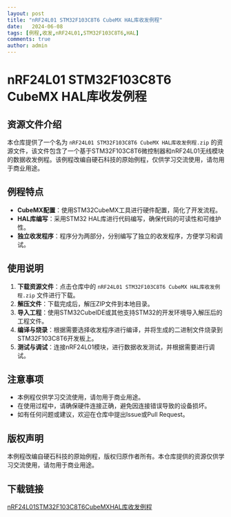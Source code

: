 ```yaml
---
layout: post
title: "nRF24L01 STM32F103C8T6 CubeMX HAL库收发例程"
date:   2024-06-08
tags: [例程,收发,nRF24L01,STM32F103C8T6,HAL]
comments: true
author: admin
---
```

# nRF24L01 STM32F103C8T6 CubeMX HAL库收发例程

## 资源文件介绍

本仓库提供了一个名为 `nRF24L01 STM32F103C8T6 CubeMX HAL库收发例程.zip` 的资源文件，该文件包含了一个基于STM32F103C8T6微控制器和nRF24L01无线模块的数据收发例程。该例程改编自硬石科技的原始例程，仅供学习交流使用，请勿用于商业用途。

## 例程特点

- **CubeMX配置**：使用STM32CubeMX工具进行硬件配置，简化了开发流程。
- **HAL库编写**：采用STM32 HAL库进行代码编写，确保代码的可读性和可维护性。
- **独立收发程序**：程序分为两部分，分别编写了独立的收发程序，方便学习和调试。

## 使用说明

1. **下载资源文件**：点击仓库中的 `nRF24L01 STM32F103C8T6 CubeMX HAL库收发例程.zip` 文件进行下载。
2. **解压文件**：下载完成后，解压ZIP文件到本地目录。
3. **导入工程**：使用STM32CubeIDE或其他支持STM32的开发环境导入解压后的工程文件。
4. **编译与烧录**：根据需要选择收发程序进行编译，并将生成的二进制文件烧录到STM32F103C8T6开发板上。
5. **测试与调试**：连接nRF24L01模块，进行数据收发测试，并根据需要进行调试。

## 注意事项

- 本例程仅供学习交流使用，请勿用于商业用途。
- 在使用过程中，请确保硬件连接正确，避免因连接错误导致的设备损坏。
- 如有任何问题或建议，欢迎在仓库中提出Issue或Pull Request。

## 版权声明

本例程改编自硬石科技的原始例程，版权归原作者所有。本仓库提供的资源仅供学习交流使用，请勿用于商业用途。

## 下载链接

[nRF24L01STM32F103C8T6CubeMXHAL库收发例程](https://pan.quark.cn/s/dc07b5958b71)